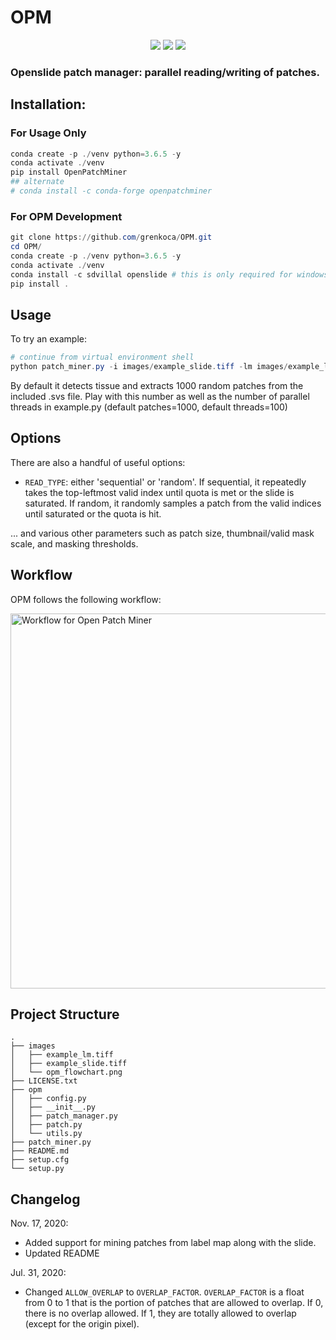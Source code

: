 # OPM

<p align="center">
    <a href="https://pypi.org/project/OpenPatchMiner"><img src="https://img.shields.io/pypi/v/OpenPatchMiner"/></a>
    <a href="https://anaconda.org/conda-forge/openpatchminer"><img src="https://img.shields.io/conda/vn/conda-forge/openpatchminer.svg"/></a>
    <a href="https://dev.azure.com/CBICA/OPM/_build?definitionId=15" alt="Windows_3.6"><img src="https://dev.azure.com/CBICA/OPM/_apis/build/status/OPM-CI?branchName=master" /></a>
</p>

### Openslide patch manager: parallel reading/writing of patches.

## Installation: 

### For Usage Only
```powershell
conda create -p ./venv python=3.6.5 -y
conda activate ./venv
pip install OpenPatchMiner
## alternate
# conda install -c conda-forge openpatchminer
```

### For OPM Development
```powershell
git clone https://github.com/grenkoca/OPM.git
cd OPM/
conda create -p ./venv python=3.6.5 -y
conda activate ./venv
conda install -c sdvillal openslide # this is only required for windows
pip install .
```

## Usage
To try an example:
```powershell
# continue from virtual environment shell
python patch_miner.py -i images/example_slide.tiff -lm images/example_lm.tiff -o example
```
By default it detects tissue and extracts 1000 random patches from the included .svs file. Play with this number as well as the number of parallel threads in example.py (default patches=1000, default threads=100)
## Options
There are also a handful of useful options:
- `READ_TYPE`: either 'sequential' or 'random'. If sequential, it repeatedly takes the top-leftmost valid index until quota is met or the slide is saturated. If random, it randomly samples a patch from the valid indices until saturated or the quota is hit.

... and various other parameters such as patch size, thumbnail/valid mask scale, and masking thresholds.

## Workflow
OPM follows the following workflow:

<img src="images/opm_flowchart.png" alt="Workflow for Open Patch Miner" width="600"/>

## Project Structure
```
.
├── images
│   ├── example_lm.tiff
│   ├── example_slide.tiff
│   └── opm_flowchart.png
├── LICENSE.txt
├── opm
│   ├── config.py
│   ├── __init__.py
│   ├── patch_manager.py
│   ├── patch.py
│   └── utils.py
├── patch_miner.py
├── README.md
├── setup.cfg
└── setup.py
```

## Changelog
Nov. 17, 2020:
- Added support for mining patches from label map along with the slide.
- Updated README

Jul. 31, 2020:
- Changed `ALLOW_OVERLAP` to `OVERLAP_FACTOR`. `OVERLAP_FACTOR` is a float from 0 to 1 that is the portion of patches that are allowed to overlap. If 0, there is no overlap allowed. If 1, they are totally allowed to overlap (except for the origin pixel). 
